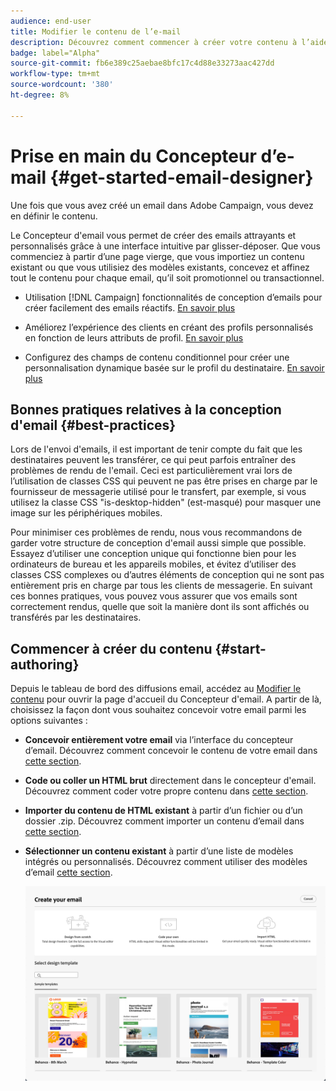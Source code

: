 ```yaml
---
audience: end-user
title: Modifier le contenu de l’e-mail
description: Découvrez comment commencer à créer votre contenu à l’aide du Concepteur d’email dans l’interface utilisateur web de Campaign
badge: label="Alpha"
source-git-commit: fb6e389c25aebae8bfc17c4d88e33273aac427dd
workflow-type: tm+mt
source-wordcount: '380'
ht-degree: 8%

---
```


# Prise en main du Concepteur d’e-mail {#get-started-email-designer}

Une fois que vous avez créé un email dans Adobe Campaign, vous devez en définir le contenu.

Le Concepteur d&#39;email vous permet de créer des emails attrayants et personnalisés grâce à une interface intuitive par glisser-déposer. Que vous commenciez à partir d’une page vierge, que vous importiez un contenu existant ou que vous utilisiez des modèles existants, concevez et affinez tout le contenu pour chaque email, qu’il soit promotionnel ou transactionnel.

<!--Built to deliver HTML optimized for responsive design, the Email Designer allows you to easily define and apply visibility conditions and dynamic content to an email, template, or fragment directly through the user interface. You can seamlessly switch between the drag and drop interface and HTML code at the click of a button.

The Email Designer allows you to create email content and email content templates. It is compatible with simple emails, transactional emails, A/B test emails, multilingual emails, and recurring emails.-->

* Utilisation [!DNL Campaign] fonctionnalités de conception d’emails pour créer facilement des emails réactifs. [En savoir plus](create-email-content.md)

* Améliorez l’expérience des clients en créant des profils personnalisés en fonction de leurs attributs de profil. [En savoir plus](../personalization/personalize.md)

* Configurez des champs de contenu conditionnel pour créer une personnalisation dynamique basée sur le profil du destinataire. [En savoir plus](../personalization/conditions.md)

## Bonnes pratiques relatives à la conception d&#39;email {#best-practices}

Lors de l&#39;envoi d&#39;emails, il est important de tenir compte du fait que les destinataires peuvent les transférer, ce qui peut parfois entraîner des problèmes de rendu de l&#39;email. Ceci est particulièrement vrai lors de l’utilisation de classes CSS qui peuvent ne pas être prises en charge par le fournisseur de messagerie utilisé pour le transfert, par exemple, si vous utilisez la classe CSS &quot;is-desktop-hidden&quot; (est-masqué) pour masquer une image sur les périphériques mobiles.

Pour minimiser ces problèmes de rendu, nous vous recommandons de garder votre structure de conception d&#39;email aussi simple que possible. Essayez d’utiliser une conception unique qui fonctionne bien pour les ordinateurs de bureau et les appareils mobiles, et évitez d’utiliser des classes CSS complexes ou d’autres éléments de conception qui ne sont pas entièrement pris en charge par tous les clients de messagerie. En suivant ces bonnes pratiques, vous pouvez vous assurer que vos emails sont correctement rendus, quelle que soit la manière dont ils sont affichés ou transférés par les destinataires.

## Commencer à créer du contenu {#start-authoring}

Depuis le tableau de bord des diffusions email, accédez au [Modifier le contenu](edit-content.md) pour ouvrir la page d&#39;accueil du Concepteur d&#39;email. A partir de là, choisissez la façon dont vous souhaitez concevoir votre email parmi les options suivantes :

* **Concevoir entièrement votre email** via l’interface du concepteur d’email. Découvrez comment concevoir le contenu de votre email dans [cette section](create-email-content.md).

* **Code ou coller un HTML brut** directement dans le concepteur d&#39;email. Découvrez comment coder votre propre contenu dans [cette section](code-content.md).

* **Importer du contenu de HTML existant** à partir d’un fichier ou d’un dossier .zip. Découvrez comment importer un contenu d’email dans [cette section](existing-content.md).

* **Sélectionner un contenu existant** à partir d’une liste de modèles intégrés ou personnalisés. Découvrez comment utiliser des modèles d’email [cette section](email-sample-templates.md).

  ![](assets/email_designer_create_options.png)

